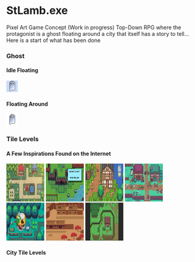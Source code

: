 # StLamb.exe
Pixel Art Game Concept (Work in progress)  Top-Down RPG where the protagonist is a ghost floating around a city that itself has a story to tell...
Here is a start of what has been done

### **Ghost**
#### Idle Floating 
![Idle Ghost](https://github.com/Javques/StLamb.exe/blob/master/floatstanding.gif)

#### Floating Around
![Floating Ghost](https://github.com/Javques/StLamb.exe/blob/master/walkt.gif)

### **Tile Levels**

#### A Few Inspirations Found on the Internet


<img src="https://github.com/Javques/StLamb.exe/blob/master/Cover.png" width="100" height="100"> <img src="https://github.com/Javques/StLamb.exe/blob/master/e9526864caf93a3595f64d65a2dcd7a9212c5f9e.webp" width="100" height="100">
<img src="https://github.com/Javques/StLamb.exe/blob/master/insp1.jpg" width="100" height="100"> <img src="https://github.com/Javques/StLamb.exe/blob/master/insp2.jpg" width="100" height="100">
<img src="https://github.com/Javques/StLamb.exe/blob/master/insp3.png" width="100" height="100"> <img src="https://github.com/Javques/StLamb.exe/blob/master/insp6.png" width="100" height="100"> <img src="https://github.com/Javques/StLamb.exe/blob/master/insp4.jpg" width="100" height="100">


#### City Tile Levels
